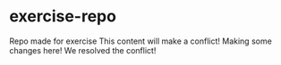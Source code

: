 # exercise-repo
Repo made for exercise
This content will make a conflict!
Making some changes here!
We resolved the conflict!